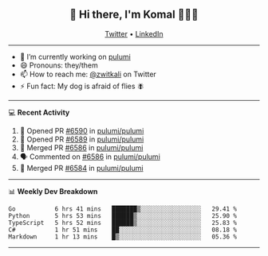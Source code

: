 <h2 align="center"> 👋 Hi there, I'm Komal 🧑🏾‍💻 </h2>
<p align="center">
    <a href="https://twitter.com/zwitkali">Twitter</a> •
    <a href="https://www.linkedin.com/in/komal-ali/">LinkedIn</a>
</p>

--------

- 🔭 I’m currently working on [pulumi](https://github.com/pulumi/pulumi)
- 😄 Pronouns: they/them
- 📫 How to reach me: [@zwitkali](https://twitter.com/zwitkali) on Twitter
- ⚡ Fun fact: My dog is afraid of flies 🪰

--------
💻 **Recent Activity**

<!--START_SECTION:activity-->
1. 💪 Opened PR [#6590](https://github.com/pulumi/pulumi/pull/6590) in [pulumi/pulumi](https://github.com/pulumi/pulumi)
2. 💪 Opened PR [#6589](https://github.com/pulumi/pulumi/pull/6589) in [pulumi/pulumi](https://github.com/pulumi/pulumi)
3. 🎉 Merged PR [#6586](https://github.com/pulumi/pulumi/pull/6586) in [pulumi/pulumi](https://github.com/pulumi/pulumi)
4. 🗣 Commented on [#6586](https://github.com/pulumi/pulumi/issues/6586) in [pulumi/pulumi](https://github.com/pulumi/pulumi)
5. 🎉 Merged PR [#6584](https://github.com/pulumi/pulumi/pull/6584) in [pulumi/pulumi](https://github.com/pulumi/pulumi)
<!--END_SECTION:activity-->

--------

📊 **Weekly Dev Breakdown**
<!--START_SECTION:waka-->
```text
Go           6 hrs 41 mins   ███████▒░░░░░░░░░░░░░░░░░   29.41 % 
Python       5 hrs 53 mins   ██████▒░░░░░░░░░░░░░░░░░░   25.90 % 
TypeScript   5 hrs 52 mins   ██████▒░░░░░░░░░░░░░░░░░░   25.83 % 
C#           1 hr 51 mins    ██░░░░░░░░░░░░░░░░░░░░░░░   08.18 % 
Markdown     1 hr 13 mins    █▒░░░░░░░░░░░░░░░░░░░░░░░   05.36 % 
```
<!--END_SECTION:waka-->

--------